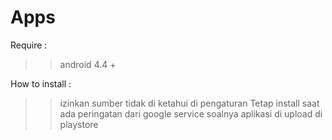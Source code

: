 # Apps

Require :
>> android 4.4 +

How to install :

>> izinkan sumber tidak di ketahui di pengaturan
>> Tetap install saat ada peringatan dari google service soalnya aplikasi di upload di playstore
